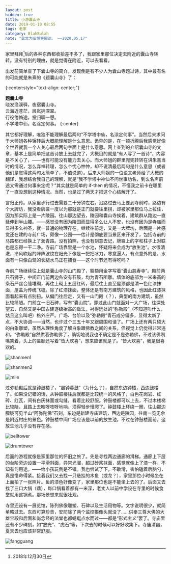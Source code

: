 ```yaml
---
layout: post
hidden: true
title: 小游囊山寺
date: 2019-01-10 08:55
tags: 老家
category: BlahBulah
note: "此文为旧博客搬运。 ——2020.05.17"
---
```


家里拜拜[^baibai]后的各种东西都收拾差不多了，我跟家里那位决定去附近的囊山寺转转。没有特别的理由，就是觉得在附近，可以去看看。

出发前简单查了下囊山寺的简介，发现倒是有不少人为囊山寺题过诗，其中最有名的可能就是朱熹的《题囊山寺》了：

{:center:style="text-align: center;"}

**题囊山寺**   
晓发渔溪驿，夜宿囊山寺。  
云海近苍茫，层岚拥深翠。  
行役倦脩途，投归聊一憩。  
不学塔中仙，名涂定何事。
{:center}


其它都好理解，唯独不能理解最后两句“不学塔中仙，名涂定何事”。当然后来求问于大师姐各种辗转后大概能理解是什么意思。诡异的是，在一顿折腾后我感觉好像全世界就我一个人关心最后两句字面上是什么意思。网上查到的介绍囊山寺的文章，基本上是简单把这首诗放上去就完了，大概目的就是“有人写了一首诗”，内容是不关心了，——也有可能没有能力去关心。而大师姐的群里兜兜转转在讲朱熹当时的情况，怎么弃禅转理，怎么个忧心忡忡，却不说清最后两句是什么意思（或者他们是觉得这两句太简单了，不值说道）。后来大师姐的一位语文老师给了大概的翻译，我想结合我自己的理解，就是“我不学塔中神仙不问世事功名，到么名声前途又需通过何事来定呢？”其实就是简单的 if-then 的情况，不懂我之前卡在哪里了一直没想到这种情况。当然，也是过了两天才把这个心结解开了。

言归正传。从家里步行过去需要二十分钟左右。沿路过去马上要到寺前时，路边有个大牌坊，我没看牌匾一度以为那就是正门就要往里拐，却被家里那位马上拉住，因为那实际上是一片陵园。往山那边望去，陵园和囊山寺挨着，建筑群从路边一直延伸到半山腰。——感觉没有因为陵园而显得多么让人不安，也没有因为是寺庙而显得多么神圣，就一普通的物理存在。继续往前走，又是一大牌坊，后面是一片感觉还在建的寺前广场，颇像一公园——估计是彻底要当景区来开发了，包括寺前的马路都已经换上了沥青路。没有拍照，也没有刻意去记，牌匾上的字和柱子上对联也是忘得一干二净。寺前广场靠里是一个水池，怀疑将来会成为“放生池”。水很清澈，冷风吹起的阵阵波纹在阳光下像是一把把冰刀，寒意逼人。有点意外的是，水面有一只像白鹭的长腿水鸟正在捕食——这个时节还有得吃吗？

寺前广场继续往上就是囊山寺的山门殿了，匾额用金字写着“囊山慈寿寺”。殿前两只石狮子，中间正门前两边各安有石鼓，均为青石所雕。墙体的底部为一米来高的条石严丝合缝堆砌，再往上砌上五层红砖，最后往上直至屋顶都是清一色红漆抹面，屋盖为传统飞檐。除了红漆抹面，整体还是有南方建筑的风格，也因此红漆抹面看起来有点别扭。从偏门往后走，又有一山门殿（？），典型的南方建筑，虽然比较简陋。门前立一旧石碑，写有“囊山院”。穿过此山门就面对一大广场，往深处望去，自然又是中国古建逐级抬高的做法，衬得远处的“弥勒殿”（不知道叫什么，姑且这么叫吧）格外庄严。广场、台阶以及“弥勒殿”青石成分偏多，显得太新了点，不大协调——当然，也许过个三五十年又跟周围和谐了。广场上还有两只硕大的白象雕塑，虽然从理性角度了解白象跟佛教之间的关系，但视觉上仍觉得非常违和。“弥勒殿”自然供着弥勒佛了，确切地说我也不确定是不是弥勒佛，不过该佛咧嘴笑着，头上的匾额还写着“皆大欢喜”，想来应该就是了。“皆大欢喜”，我是很喜欢的。

![shanmen1](/assets/img/shanmen1.jpg)

![shanmen2](/assets/img/shanmen2.jpg)

![mile](/assets/img/mile.jpg)

过弥勒殿后就是钟鼓楼了，“晨钟暮鼓”（为什么？），自然东边钟楼，西边鼓楼了。如果没记错的话，从钟鼓楼往后就都是比较统一的风格了，白色花岗岩、红砖、红瓦，间有白灰抹面或勾缝，看着比较舒服。钟鼓楼都可以上去，不过木楼梯比较陡，且踏上去吱呀吱呀地响，须得轻步慢爬了。钟鼓楼上环绕一圈，往山那边朦胧可见半山“阿弥陀佛”石刻，东边是新建寺庙建筑，西边是陵园，往南一览无余是附近村庄的景色。钟鼓楼中间广场应该是以前的放生池，不过在钟鼓楼面前，这放生池几乎没有存在感。

![belltower](/assets/img/belltower.jpg)

![drumtower](/assets/img/drumtower.jpg)

后面的游程就像是家里那位的怀旧之旅了。先是寻找两边通廊的滑梯。通廊上下层的台阶旁边设置一平滑斜面，异常光溜，超过砂浆抹面，感觉就像上了漆一样，不知有何用途。——给小孩玩倒是不错。我也尝试了下，不敢滑，害怕磕着后脑勺，真是惜命得紧。接着我们又去找一只悬挂的木鱼（或龙？），家里那位小时候坐在上面拍了一张照片。鱼的漆色好像变了，家里那位也是不能坐上去的了。后面又去找了三口大锅（鼎），每口锅看着都有一米深，老丈人以前中学设在寺里的时候食堂就用这锅煮。那场景想来就很壮观。

寺里还设有一展览馆，陈列佛像雕塑、石碑以及生活用物等。文字说明很少，就简单略过去。东西可算珍贵，安防除了两个监控摄像头就没了……供奉三尊大佛的大雄宝殿和后面和尚念经的法堂也都蜻蜓点水而过——都是“形式主义”罢了。寺庙里还有不少碑刻，如“放光”、“虎石”等，下次去的时候可以好好收集下。寺庙清幽，夏天去也应该非常舒服。

![fangguang](/assets/img/fangguang.jpg)



[^baibai]: 2018年12月30日
